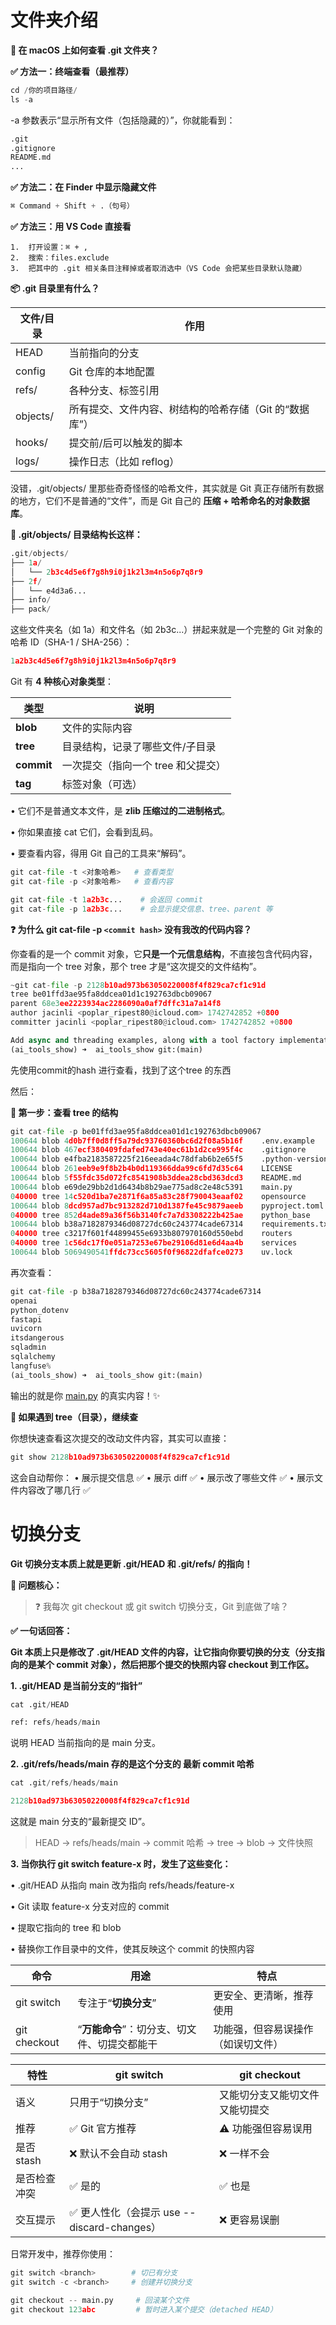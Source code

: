 # 文件夹介绍

**🍎 在 macOS 上如何查看 .git 文件夹？**

**✅ 方法一：终端查看（最推荐）**

```python
cd /你的项目路径/
ls -a
```

-a 参数表示“显示所有文件（包括隐藏的）”，你就能看到：

```python
.git
.gitignore
README.md
...
```

**✅ 方法二：在 Finder 中显示隐藏文件**

```python
⌘ Command + Shift + .（句号）
```

**✅ 方法三：用 VS Code 直接看**

```
1.	打开设置：⌘ + ,
2.	搜索：files.exclude
3.	把其中的 .git 相关条目注释掉或者取消选中（VS Code 会把某些目录默认隐藏）

```

**📦 .git 目录里有什么？**

| **文件/目录** | **作用** |
| --- | --- |
| HEAD | 当前指向的分支 |
| config | Git 仓库的本地配置 |
| refs/ | 各种分支、标签引用 |
| objects/ | 所有提交、文件内容、树结构的哈希存储（Git 的“数据库”） |
| hooks/ | 提交前/后可以触发的脚本 |
| logs/ | 操作日志（比如 reflog） |

没错，.git/objects/ 里那些奇奇怪怪的哈希文件，其实就是 Git 真正存储所有数据的地方，它们不是普通的“文件”，而是 Git 自己的 **压缩 + 哈希命名的对象数据库**。

**📁 .git/objects/ 目录结构长这样：**

```python
.git/objects/
├── 1a/
│   └── 2b3c4d5e6f7g8h9i0j1k2l3m4n5o6p7q8r9
├── 2f/
│   └── e4d3a6...
├── info/
├── pack/
```

这些文件夹名（如 1a）和文件名（如 2b3c...）拼起来就是一个完整的 Git 对象的哈希 ID（SHA-1 / SHA-256）：

```python
1a2b3c4d5e6f7g8h9i0j1k2l3m4n5o6p7q8r9
```

Git 有 **4 种核心对象类型**：

| **类型** | **说明** |
| --- | --- |
| **blob** | 文件的实际内容 |
| **tree** | 目录结构，记录了哪些文件/子目录 |
| **commit** | 一次提交（指向一个 tree 和父提交） |
| **tag** | 标签对象（可选） |

•	它们不是普通文本文件，是 **zlib 压缩过的二进制格式**。

•	你如果直接 cat 它们，会看到乱码。

•	要查看内容，得用 Git 自己的工具来“解码”。

```python
git cat-file -t <对象哈希>   # 查看类型
git cat-file -p <对象哈希>   # 查看内容
```

```python
git cat-file -t 1a2b3c...    # 会返回 commit
git cat-file -p 1a2b3c...    # 会显示提交信息、tree、parent 等
```

**❓ 为什么 git cat-file -p `<commit hash>` 没有我改的代码内容？**

你查看的是一个 commit 对象，它**只是一个元信息结构**，不直接包含代码内容，而是指向一个 tree 对象，那个 tree 才是“这次提交的文件结构”。

```python
~git cat-file -p 2128b10ad973b63050220008f4f829ca7cf1c91d
tree be01ffd3ae95fa8ddcea01d1c192763dbcb09067
parent 68e3ee2223934ac2286090a0af7dffc31a7a14f8
author jacinli <poplar_ripest80@icloud.com> 1742742852 +0800
committer jacinli <poplar_ripest80@icloud.com> 1742742852 +0800

Add async and threading examples, along with a tool factory implementation for weather and time functions. Enhance AsyncOpenAIOut to support tool calls and integrate with the new factory structure.
(ai_tools_show) ➜  ai_tools_show git:(main) 
```

先使用commit的hash 进行查看，找到了这个tree 的东西

然后：

**🧩 第一步：查看 tree 的结构**

```python
git cat-file -p be01ffd3ae95fa8ddcea01d1c192763dbcb09067
100644 blob 4d0b7ff0d8ff5a79dc93760360bc6d2f08a5b16f    .env.example
100644 blob 467ecf380409fdafed743e40ec61b1d2ce995f4c    .gitignore
100644 blob e4fba2183587225f216eeada4c78dfab6b2e65f5    .python-version
100644 blob 261eeb9e9f8b2b4b0d119366dda99c6fd7d35c64    LICENSE
100644 blob 5f55fdc35d072fc8541908b3ddea28cbd363dcd3    README.md
100644 blob e69de29bb2d1d6434b8b29ae775ad8c2e48c5391    main.py
040000 tree 14c520d1ba7e2871f6a85a83c28f790043eaaf02    opensource
100644 blob 8dcd957ad7bc913282d710d1387fe45c9879aeeb    pyproject.toml
040000 tree 852d4ade89a36f56b3140fc7a7d3308222b425ae    python_base
100644 blob b38a7182879346d08727dc60c243774cade67314    requirements.txt
040000 tree c3217f601f44899455e6933b807970160d550ebd    routers
040000 tree 1c56dc17f0e051a7253e67be29106d81e6d4aa4b    services
100644 blob 5069490541ffdc73cc5605f0f96822dfafce0273    uv.lock
```

再次查看：

```python
git cat-file -p b38a7182879346d08727dc60c243774cade67314
openai
python_dotenv
fastapi
uvicorn
itsdangerous
sqladmin
sqlalchemy
langfuse%                                                                                                                       
(ai_tools_show) ➜  ai_tools_show git:(main) 
```

输出的就是你 [main.py](http://main.py/) 的真实内容！✨

**🧩 如果遇到 tree（目录），继续查**

你想快速查看这次提交的改动文件内容，其实可以直接：

```python
git show 2128b10ad973b63050220008f4f829ca7cf1c91d
```

这会自动帮你：
•	展示提交信息 ✅
•	展示 diff ✅
•	展示改了哪些文件 ✅
•	展示文件内容改了哪几行 ✅

# 切换分支

**Git 切换分支本质上就是更新 .git/HEAD 和 .git/refs/ 的指向！**

**🧠 问题核心：**

> ❓ 我每次 git checkout 或 git switch 切换分支，Git 到底做了啥？
> 

**✅ 一句话回答：**

**Git 本质上只是修改了 .git/HEAD 文件的内容，让它指向你要切换的分支（分支指向的是某个 commit 对象），然后把那个提交的快照内容 checkout 到工作区。**

**1. .git/HEAD 是当前分支的“指针”**

```python
cat .git/HEAD

ref: refs/heads/main
```

说明 HEAD 当前指向的是 main 分支。

**2. .git/refs/heads/main 存的是这个分支的 最新 commit 哈希**

```python
cat .git/refs/heads/main

2128b10ad973b63050220008f4f829ca7cf1c91d
```

这就是 main 分支的“最新提交 ID”。

> HEAD → refs/heads/main → commit 哈希 → tree → blob → 文件快照
> 

**3. 当你执行 git switch feature-x 时，发生了这些变化：**

•	.git/HEAD 从指向 main 改为指向 refs/heads/feature-x

•	Git 读取 feature-x 分支对应的 commit

•	提取它指向的 tree 和 blob

•	替换你工作目录中的文件，使其反映这个 commit 的快照内容

| **命令** | **用途** | **特点** |
| --- | --- | --- |
| git switch | 专注于“**切换分支**” | 更安全、更清晰，推荐使用 |
| git checkout | “**万能命令**”：切分支、切文件、切提交都能干 | 功能强，但容易误操作（如误切文件） |

| **特性** | git switch | git checkout |
| --- | --- | --- |
| 语义 | 只用于“切换分支” | 又能切分支又能切文件又能切提交 |
| 推荐 | ✅ Git 官方推荐 | ⚠️ 功能强但容易误用 |
| 是否 stash | ❌ 默认不会自动 stash | ❌ 一样不会 |
| 是否检查冲突 | ✅ 是的 | ✅ 也是 |
| 交互提示 | ✅ 更人性化（会提示 use --discard-changes） | ❌ 更容易误删 |

日常开发中，推荐你使用：

```python
git switch <branch>        # 切已有分支
git switch -c <branch>     # 创建并切换分支
```

```python
git checkout -- main.py     # 回滚某个文件
git checkout 123abc         # 暂时进入某个提交（detached HEAD）
```